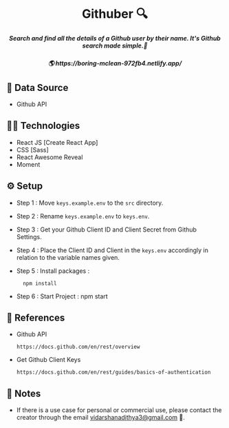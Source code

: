 <h1 align='center'>Githuber 🔍</h1>

<h5 align='center'>Search and find all the details of a Github user by their name. It's Github search made simple.💯</h5>
<h5 align='center'>🌎 https://boring-mclean-972fb4.netlify.app/</h5>

## 📁 Data Source

- Github API

## 👨‍💻 Technologies

- React JS [Create React App]
- CSS [Sass]
- React Awesome Reveal
- Moment

## ⚙️ Setup

- Step 1 : Move `keys.example.env` to the `src` directory.
- Step 2 : Rename `keys.example.env` to `keys.env`.
- Step 3 : Get your Github Client ID and Client Secret from Github Settings.
- Step 4 : Place the Client ID and Client in the `keys.env` accordingly in relation to the variable names given.

- Step 5 :
  Install packages :

        npm install


- Step 6 :
  Start Project :
        npm start

## 📄 References

- Github API

      https://docs.github.com/en/rest/overview

- Get Github Client Keys

      https://docs.github.com/en/rest/guides/basics-of-authentication

## 📝 Notes

- If there is a use case for personal or commercial use, please contact the creator through the email vidarshanadithya3@gmail.com 📧.
